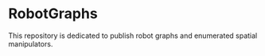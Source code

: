 # RobotGraphs
This repository is dedicated to publish robot graphs and enumerated spatial manipulators.
